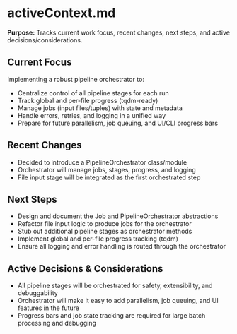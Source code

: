 # activeContext.md

**Purpose:**
Tracks current work focus, recent changes, next steps, and active decisions/considerations.

## Current Focus

Implementing a robust pipeline orchestrator to:
- Centralize control of all pipeline stages for each run
- Track global and per-file progress (tqdm-ready)
- Manage jobs (input files/tuples) with state and metadata
- Handle errors, retries, and logging in a unified way
- Prepare for future parallelism, job queuing, and UI/CLI progress bars

## Recent Changes

- Decided to introduce a PipelineOrchestrator class/module
- Orchestrator will manage jobs, stages, progress, and logging
- File input stage will be integrated as the first orchestrated step

## Next Steps

- Design and document the Job and PipelineOrchestrator abstractions
- Refactor file input logic to produce jobs for the orchestrator
- Stub out additional pipeline stages as orchestrator methods
- Implement global and per-file progress tracking (tqdm)
- Ensure all logging and error handling is routed through the orchestrator

## Active Decisions & Considerations

- All pipeline stages will be orchestrated for safety, extensibility, and debuggability
- Orchestrator will make it easy to add parallelism, job queuing, and UI features in the future
- Progress bars and job state tracking are required for large batch processing and debugging 